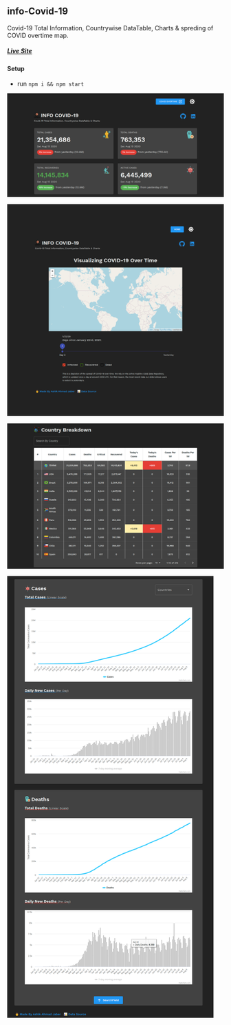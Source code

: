## info-Covid-19

Covid-19 Total Information, Countrywise DataTable, Charts & spreding of COVID overtime map.

##### [Live Site](https://information-covid19.netlify.app)

#### Setup
- run ```npm i && npm start```

![](/screenshot-one.png)

![](/screenshot-2.png)

![](/screenshot-3.png)

![](/screenshot-4.png)